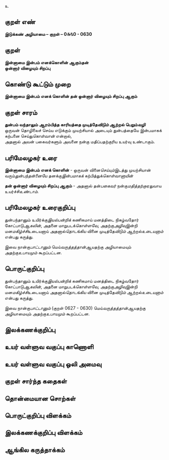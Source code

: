 உ

## குறள் எண் 

**இடுக்கண் அழியாமை – குறள் – 0௬௩0 - 0630**  

## குறள் 

**இன்னாமை இன்பம் எனக்கொளின் ஆகும்தன்  
ஒன்னார் விழையும் சிறப்பு**  

## கொண்டு கூட்டும் முறை

**இன்னாமை இன்பம் எனக் கொளின் தன் ஒன்னார் விழையும் சிறப்பு ஆகும்**

## குறள் சாரம் 

**துன்பம் வந்தாலும் ஆரம்பித்த காரியத்தை முடித்தே*விடும்* ஆற்றல் பெறும்*வழி***  
ஒருவன் தொழிலைச் செய்ய எடுக்கும் முயற்சியால் அடையும் துன்பத்தையே இன்பமாகக் கற்பனை செய்து*கொள்வான்* என்றால்,  
அதனால் அவன் பகைவர்களும் அவனை நன்கு மதிப்பதற்குரிய உயர்வு உண்டாகும்.  

## பரிமேலழகர் உரை

**இன்னாமை இன்பம் எனக் கொளின்** - ஒருவன் வினை*செய்யும்*இடத்து முயற்சியான் வரும்*துன்பந்தன்னையே* தனக்கு*இன்பமாகக்* கற்பித்துக்*கொள்வானாயின்*  

**தன் ஒன்னார் விழையும் சிறப்பு ஆகும்** - அதனால் தன்*பகைவர்* நன்கு*மதித்தற்கு*ஏதுவாய உயர்ச்சி*உண்டாம்*. 

## பரிமேலழகர் உரைகுறிப்பு   

துன்பந்தானும் உயிர்க்கு*இயல்பன்றிக்* கணிகமாய் மனத்திடை நிகழ்வதோர் கோட்பாடு*ஆகலின்*, அதனை மாறுபடக்*கொள்ளவே*, அதற்கு*அழிவு*இன்றி மன*மகிழ்ச்சி*உடையனாய் அதனால்*தொடங்கிய* வினை முடித்தே*விடும்* ஆற்றல்*உடையனாம்* என்பது கருத்து.  

இவை நான்கு*பாட்டானும்* மெய்*வருத்தத்தான்*ஆயதற்கு அழியாமையும் அதற்கு*உபாயமும்* கூறப்பட்டன.    

## பொருட்குறிப்பு 

துன்பந்தானும் உயிர்க்கு*இயல்பன்றிக்* கணிகமாய் மனத்திடை நிகழ்வதோர் கோட்பாடு*ஆகலின்*, அதனை மாறுபடக்*கொள்ளவே*, அதற்கு*அழிவு*இன்றி மன*மகிழ்ச்சி*உடையனாய் அதனால்*தொடங்கிய* வினை முடித்தே*விடும்* ஆற்றல்*உடையனாம்* என்பது கருத்து. 

இவை நான்கு*பாட்டானும்* (குறள் 0627 - 0630) மெய்*வருத்தத்தான்*ஆயதற்கு அழியாமையும் அதற்கு*உபாயமும்* கூறப்பட்டன.    

## இலக்கணக்குறிப்பு  


## உயர் வள்ளுவ வகுப்பு காணொளி


## உயர் வள்ளுவ வகுப்பு ஒலி அமைவு 

 
## குறள் சார்ந்த கதைகள் 


## தொன்மையான சொற்கள்


## பொருட்குறிப்பு விளக்கம்


## இலக்கணக்குறிப்பு விளக்கம்


## ஆங்கில கருத்தாக்கம் 



